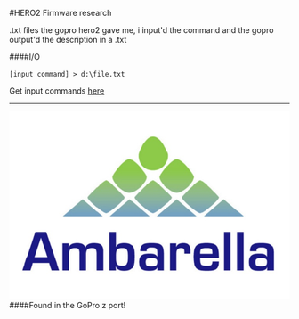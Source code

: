 #HERO2 Firmware research


.txt files the gopro hero2 gave me, i input'd the command and the gopro output'd the description in a .txt

####I/O
```
[input command] > d:\file.txt
```

Get input commands [here](help.txt)

---

![](logo.jpg)
####Found in the GoPro z port!
